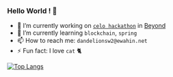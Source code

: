 ### Hello World ! 🐺

* 🔭 I’m currently working on [`celo hackathon`](https://gitcoin.co/hackathon/mobile-celo/onboard) in [Beyond](https://github.com/BEYOND-Ewha-Yonsei)
* 🌱 I’m currently learning `blockchain`, `spring`
* 📫 How to reach me: `dandelionsw2@ewahin.net`
* ⚡ Fun fact: I love `cat` 🐈 

[![Top Langs](https://github-readme-stats.vercel.app/api/top-langs/?username=seungwon2&layout=compact)](https://github.com/anuraghazra/github-readme-stats)
